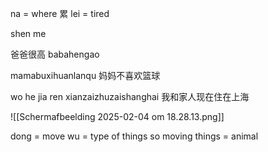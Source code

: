 na = where
累 lei = tired

shen me

爸爸很高
babahengao

mamabuxihuanlanqu
妈妈不喜欢篮球


wo he jia ren xianzaizhuzaishanghai
我和家人现在住在上海

![[Scherm­afbeelding 2025-02-04 om 18.28.13.png]]

dong = move
wu = type of things so moving things = animal

